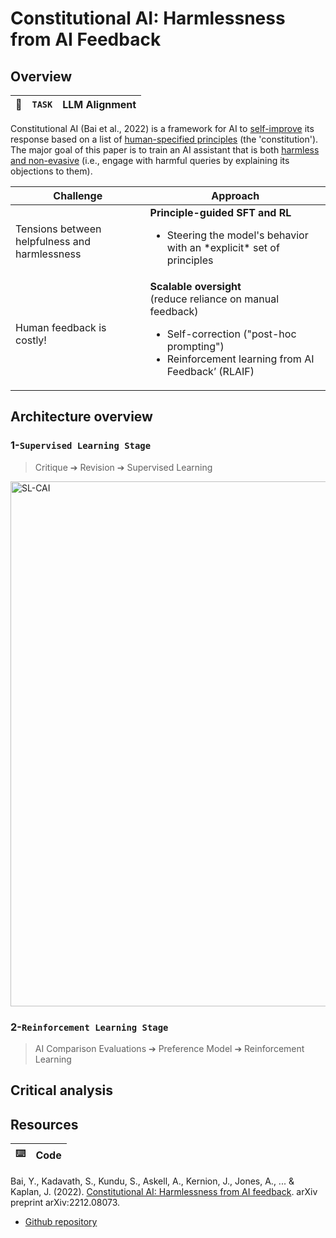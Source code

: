 # Constitutional AI: Harmlessness from AI Feedback

## Overview
| 🎯      | `TASK`     |  LLM Alignment |
|---------|:-----------|:---------------|

Constitutional AI (Bai et al., 2022) is a framework for AI to <ins>self-improve</ins> its response based on a list of <ins>human-specified principles</ins> (the 'constitution'). 
The major goal of this paper is to train an AI assistant that is both <ins>harmless and non-evasive</ins> (i.e., engage with harmful queries by explaining its objections to them).

| Challenge | Approach |
|---|---|
| Tensions between helpfulness and harmlessness | **Principle-guided SFT and RL** <ul><li>Steering the model's behavior with an \*explicit\* set of principles</li></ul> |
| Human feedback is costly! | **Scalable oversight** <br>(reduce reliance on manual feedback) <ul><li>Self-correction ("post-hoc prompting")</li> <li>Reinforcement learning from AI Feedback’ (RLAIF)</li></ul> |

## Architecture overview
### 1-`Supervised Learning Stage`
> Critique ➔ Revision ➔ Supervised Learning
<img width="840" alt="SL-CAI" src="https://github.com/Fanjie-Li/DS-5690/assets/36987602/70cd09c1-8d1c-4da6-a14b-ad5a0d8dbe33">


### 2-`Reinforcement Learning Stage`
> AI Comparison Evaluations ➔ Preference Model ➔ Reinforcement Learning

## Critical analysis

## Resources
| ⌨️       | Code       |
|---------|:-----------|

Bai, Y., Kadavath, S., Kundu, S., Askell, A., Kernion, J., Jones, A., ... & Kaplan, J. (2022). [Constitutional AI: Harmlessness from AI feedback](https://arxiv.org/pdf/2212.08073.pdf?trk=public_post_comment-text). arXiv preprint arXiv:2212.08073.
- [Github repository](https://github.com/anthropics/ConstitutionalHarmlessnessPaper/tree/main)
